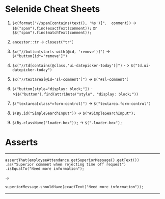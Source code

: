 # Selenide Cheat Sheets

1. `$x(format("//span[contains(text(), '%s')]",  comment))` -> `$$("span").find(exactText(comment));` or `$$("span").find(matchText(comment));`

2. `ancestor::tr` -> `closest("tr")`

3. `$x("//button[starts-with(@id, 'remove')]")` -> `$("button[id*='remove']")`

4. `$x("//td[contains(@class,'ui-datepicker-today')]")` - > `$("td.ui-datepicker-today")`

5. `$x("//textarea[@id='sl-comment']")` -> `$("#sl-comment")`

6. `$("button[style="display: block;"])` ->`$$("button").find(attribute("style", "display: block;"))`

7. `$("textarea[class*=form-control]")` -> `$("textarea.form-control")`

8. `$(By.id("SimpleSearchInput"))` -> `$("#SimpleSearchInput");`

9. `$(By.className("loader-box"));` -> `$(".loader-box");`

# Asserts
---

 `assertThat(employeeAttendance.getSuperiorMessage().getText())
                   .as("Superior comment when rejecting time off request")
                   .isEqualTo("Need more information");`
            
   ->          
               
`superiorMessage.shouldHave(exactText("Need more information"));`

   ---
   
   
   


